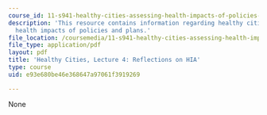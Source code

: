```yaml
---
course_id: 11-s941-healthy-cities-assessing-health-impacts-of-policies-and-plans-spring-2016
description: 'This resource contains information regarding healthy cities: Assessing
  health impacts of policies and plans.'
file_location: /coursemedia/11-s941-healthy-cities-assessing-health-impacts-of-policies-and-plans-spring-2016/e93e680be46e368647a97061f3919269_MIT11_S941S16_Lec4.pdf
file_type: application/pdf
layout: pdf
title: 'Healthy Cities, Lecture 4: Reflections on HIA'
type: course
uid: e93e680be46e368647a97061f3919269

---
```

None